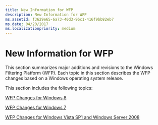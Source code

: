 ```yaml
---
title: New Information for WFP
description: New Information for WFP
ms.assetid: f3629e65-6a73-40d3-96c1-416f9bb82eb7
ms.date: 04/20/2017
ms.localizationpriority: medium
---
```


# New Information for WFP


This section summarizes major additions and revisions to the Windows Filtering Platform (WFP). Each topic in this section describes the WFP changes based on a Windows operating system release.

This section includes the following topics:

[WFP Changes for Windows 8](wfp-changes-for-windows-8.md)

[WFP Changes for Windows 7](wfp-changes-for-windows-7.md)

[WFP Changes for Windows Vista SP1 and Windows Server 2008](wfp-changes-for-windows-vista-sp1-and-windows-server-2008.md)

 

 





